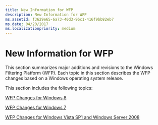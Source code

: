 ```yaml
---
title: New Information for WFP
description: New Information for WFP
ms.assetid: f3629e65-6a73-40d3-96c1-416f9bb82eb7
ms.date: 04/20/2017
ms.localizationpriority: medium
---
```


# New Information for WFP


This section summarizes major additions and revisions to the Windows Filtering Platform (WFP). Each topic in this section describes the WFP changes based on a Windows operating system release.

This section includes the following topics:

[WFP Changes for Windows 8](wfp-changes-for-windows-8.md)

[WFP Changes for Windows 7](wfp-changes-for-windows-7.md)

[WFP Changes for Windows Vista SP1 and Windows Server 2008](wfp-changes-for-windows-vista-sp1-and-windows-server-2008.md)

 

 





